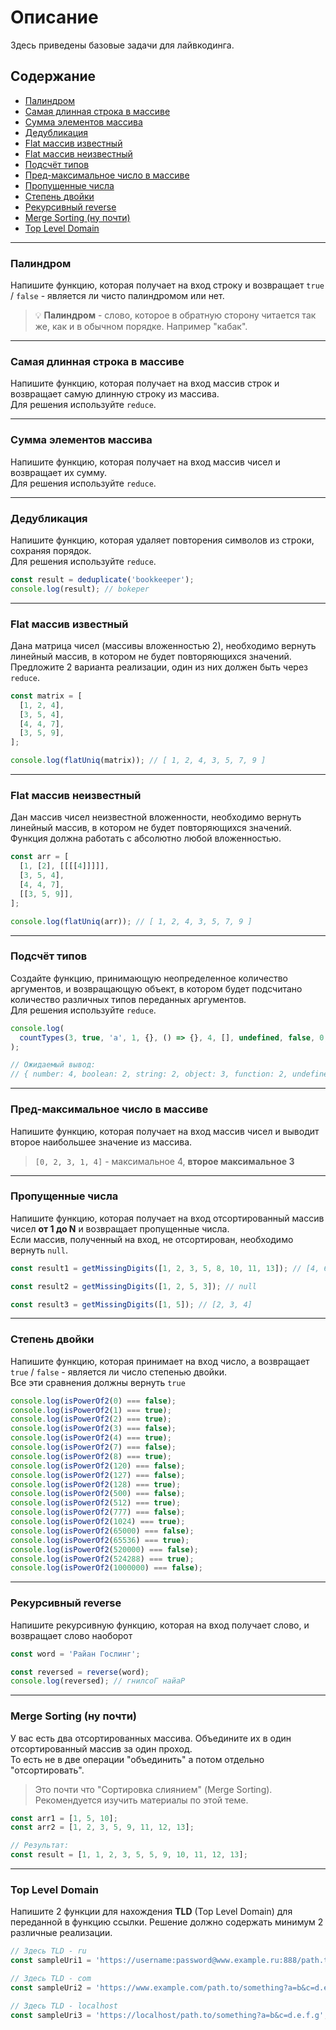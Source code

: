 # Описание
Здесь приведены базовые задачи для лайвкодинга.

## Содержание
* [Палиндром](#Палиндром)
* [Самая длинная строка в массиве](#Самая-длинная-строка-в-массиве)
* [Сумма элементов массива](#Сумма-элементов-массива)
* [Дедубликация](#Дедубликация)
* [Flat массив известный](#flat-массив-известный)
* [Flat массив неизвестный](#flat-массив-неизвестный)
* [Подсчёт типов](#Подсчёт-Типов)
* [Пред-максимальное число в массиве](#Пред-максимальное-число-в-массиве)
* [Пропущенные числа](#Пропущенные-числа)
* [Степень двойки](#Степень-двойки)
* [Рекурсивный reverse](#Рекурсивный-reverse)
* [Merge Sorting (ну почти)](#merge-sorting-ну-почти)
* [Top Level Domain](#Top-Level-Domain)


---
### Палиндром
Напишите функцию, которая получает на вход строку и возвращает `true` / `false` - является ли чисто палиндромом или нет.  
> 💡 **Палиндром** - слово, которое в обратную сторону читается так же, как и в обычном порядке. Например "кабак". 

---
### Самая длинная строка в массиве
Напишите функцию, которая получает на вход массив строк и возвращает самую длинную строку из массива.  
Для решения используйте `reduce`.

---
### Сумма элементов массива
Напишите функцию, которая получает на вход массив чисел и возвращает их сумму.  
Для решения используйте `reduce`.

---
### Дедубликация
Напишите функцию, которая удаляет повторения символов из строки, сохраняя порядок.  
Для решения используйте `reduce`.
```typescript
const result = deduplicate('bookkeeper');
console.log(result); // bokeper
```

---
### Flat массив известный
Дана матрица чисел (массивы вложенностью 2), необходимо вернуть линейный массив, в котором не будет повторяющихся значений.    
Предложите 2 варианта реализации, один из них должен быть через `reduce`.
```typescript
const matrix = [
  [1, 2, 4],
  [3, 5, 4],
  [4, 4, 7],
  [3, 5, 9],
];

console.log(flatUniq(matrix)); // [ 1, 2, 4, 3, 5, 7, 9 ]
```

---
### Flat массив неизвестный
Дан массив чисел неизвестной вложенности, необходимо вернуть линейный массив, в котором не будет повторяющихся значений.  
Функция должна работать с абсолютно любой вложенностью.
```typescript
const arr = [
  [1, [2], [[[[4]]]]],
  [3, 5, 4],
  [4, 4, 7],
  [[3, 5, 9]],
];

console.log(flatUniq(arr)); // [ 1, 2, 4, 3, 5, 7, 9 ]
```

---
### Подсчёт типов
Создайте функцию, принимающую неопределенное количество аргументов, и возвращающую объект, в котором будет подсчитано количество различных типов переданных аргументов.  
Для решения используйте `reduce`.
```typescript
console.log(
  countTypes(3, true, 'a', 1, {}, () => {}, 4, [], undefined, false, 0, undefined, () => {}, { a: 30 }, ''),
);

// Ожидаемый вывод:
// { number: 4, boolean: 2, string: 2, object: 3, function: 2, undefined: 2 }
```

---
### Пред-максимальное число в массиве
Напишите функцию, которая получает на вход массив чисел и выводит второе наибольшее значение из массива.
> `[0, 2, 3, 1, 4]` - максимальное 4, **второе максимальное 3**

---
### Пропущенные числа
Напишите функцию, которая получает на вход отсортированный массив чисел **от 1 до N** и возвращает пропущенные числа.  
Если массив, полученный на вход, не отсортирован, необходимо вернуть `null`.
```typescript
const result1 = getMissingDigits([1, 2, 3, 5, 8, 10, 11, 13]); // [4, 6, 7, 9, 12];

const result2 = getMissingDigits([1, 2, 5, 3]); // null

const result3 = getMissingDigits([1, 5]); // [2, 3, 4]
```

---
### Степень двойки
Напишите функцию, которая принимает на вход число, а возвращает `true` / `false` - является ли число степенью двойки.  
Все эти сравнения должны вернуть `true`
```typescript
console.log(isPowerOf2(0) === false);
console.log(isPowerOf2(1) === true);
console.log(isPowerOf2(2) === true);
console.log(isPowerOf2(3) === false);
console.log(isPowerOf2(4) === true);
console.log(isPowerOf2(7) === false);
console.log(isPowerOf2(8) === true);
console.log(isPowerOf2(120) === false);
console.log(isPowerOf2(127) === false);
console.log(isPowerOf2(128) === true);
console.log(isPowerOf2(500) === false);
console.log(isPowerOf2(512) === true);
console.log(isPowerOf2(777) === false);
console.log(isPowerOf2(1024) === true);
console.log(isPowerOf2(65000) === false);
console.log(isPowerOf2(65536) === true);
console.log(isPowerOf2(520000) === false);
console.log(isPowerOf2(524288) === true);
console.log(isPowerOf2(1000000) === false);

```

---
### Рекурсивный reverse
Напишите рекурсивную функцию, которая на вход получает слово, и возвращает слово наоборот
```typescript
const word = 'Райан Гослинг';

const reversed = reverse(word);
console.log(reversed); // гнилсоГ найаР
```

---
<a id="merge-sort-almost"></a>
### Merge Sorting (ну почти)
У вас есть два отсортированных массива. Объедините их в один отсортированный массив за один проход.  
То есть не в две операции "объединить" а потом отдельно "отсортировать".
> Это почти что "Сортировка слиянием" (Merge Sorting).  
> Рекомендуется изучить материалы по этой теме.
```typescript
const arr1 = [1, 5, 10];
const arr2 = [1, 2, 3, 5, 9, 11, 12, 13];

// Результат:
const result = [1, 1, 2, 3, 5, 5, 9, 10, 11, 12, 13];
```

---
### Top Level Domain
Напишите 2 функции для нахождения **TLD** (Top Level Domain) для переданной в функцию ссылки.
Решение должно содержать минимум 2 различные реализации.
```typescript
// Здесь TLD - ru
const sampleUri1 = 'https://username:password@www.example.ru:888/path.to/something?a=b&c=d.e.f.g';

// Здесь TLD - com
const sampleUri2 = 'https://www.example.com/path.to/something?a=b&c=d.e.f.g';

// Здесь TLD - localhost
const sampleUri3 = 'https://localhost/path.to/something?a=b&c=d.e.f.g';
```
